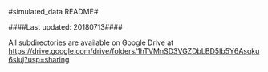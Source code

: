 #simulated_data README#

####Last updated: 20180713####

All subdirectories are available on Google Drive at https://drive.google.com/drive/folders/1hTVMnSD3VGZDbLBD5Ib5Y6Asqku6sIuj?usp=sharing
